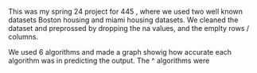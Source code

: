 This was my spring 24 project for 445 , where we used two well known datasets Boston housing and miami housing datasets. 
We cleaned the dataset and preprossed by dropping the na values, and the emplty rows / columns.

We used 6 algorithms and made a graph showig how accurate each algorithm was in predicting the output. 
The ^ algorithms were 
